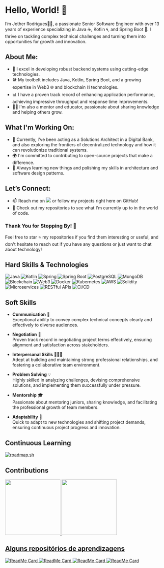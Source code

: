 <meta 
  http-equiv="Content-Security-Policy" 
  content="
    font-src 'self' data: github.githubassets.com *.githubassets.com https://www.githubstatus.com/; 
    img-src 'self' data: https://github-readme-linkedin-8688j7l4r-jether2011.vercel.app; 
    default-src 'self' https://github-readme-linkedin-8688j7l4r-jether2011.vercel.app"
/>

# Hello, World! 👋

I’m Jether Rodrigues🧑‍💻, a passionate Senior Software Engineer with over 13 years of experience specializing in Java ☕, Kotlin 🌀, and Spring Boot 🌱. I thrive on tackling complex technical challenges and turning them into opportunities for growth and innovation.

## About Me:
- 🚀 I excel in developing robust backend systems using cutting-edge technologies.
- 🛠️ My toolbelt includes Java, Kotlin, Spring Boot, and a growing expertise in Web3 🌐 and blockchain ⛓️ technologies.
- 📊 I have a proven track record of enhancing application performance, achieving impressive throughput and response time improvements.
- 👨‍🏫 I'm also a mentor and educator, passionate about sharing knowledge and helping others grow.

## What I'm Working On:
- 🔭 Currently, I've been acting as a Solutions Architect in a Digital Bank, and also exploring the frontiers of decentralized technology and how it can revolutionize traditional systems.
- 🌍 I'm committed to contributing to open-source projects that make a difference.
- 🌟 Always learning new things and polishing my skills in architecture and software design patterns.

## Let’s Connect:
- 📫 Reach me on [<img src="https://img.shields.io/badge/linkedin-%230077B5.svg?&style=for-the-badge&logo=linkedin&logoColor=white" />](https://br.linkedin.com/in/jetherodrigues) or follow my projects right here on GitHub!
- 💼 Check out my repositories to see what I'm currently up to in the world of code.

### Thank You for Stopping By! 🙏
Feel free to star ⭐ my repositories if you find them interesting or useful, and don't hesitate to reach out if you have any questions or just want to chat about technology!

## Hard Skills & Technologies
![Java](https://img.shields.io/badge/Java-ED8B00?style=for-the-badge&logo=java&logoColor=white)
![Kotlin](https://img.shields.io/badge/Kotlin-7F52FF?style=for-the-badge&logo=kotlin&logoColor=white)
![Spring](https://img.shields.io/badge/Spring-6DB33F?style=for-the-badge&logo=spring&logoColor=white) 
![Spring Boot](https://img.shields.io/badge/Spring_Boot-6DB33F?style=for-the-badge&logo=springboot&logoColor=white)
![PostgreSQL](https://img.shields.io/badge/PostgreSQL-316192?style=for-the-badge&logo=postgresql&logoColor=white)
![MongoDB](https://img.shields.io/badge/MongoDB-4EA94B?style=for-the-badge&logo=mongodb&logoColor=white)
![Blockchain](https://img.shields.io/badge/Blockchain-121D33?style=for-the-badge&logo=blockchain.com&logoColor=white)
![Web3](https://img.shields.io/badge/Web3-F16822?style=for-the-badge&logo=web3.js&logoColor=white)
![Docker](https://img.shields.io/badge/Docker-2496ED?style=for-the-badge&logo=docker&logoColor=white)
![Kubernetes](https://img.shields.io/badge/Kubernetes-326CE5?style=for-the-badge&logo=kubernetes&logoColor=white)
![AWS](https://img.shields.io/badge/AWS-232F3E?style=for-the-badge&logo=amazonaws&logoColor=white)
![Solidity](https://img.shields.io/badge/Solidity-363636?style=for-the-badge&logo=solidity&logoColor=white)
![Microservices](https://img.shields.io/badge/Microservices-007ACC?style=for-the-badge)
![RESTful APIs](https://img.shields.io/badge/RESTful_APIs-009688?style=for-the-badge)
![CI/CD](https://img.shields.io/badge/CI_CD-3C873A?style=for-the-badge&logo=gitlab&logoColor=white)

## Soft Skills

- **Communication** :speech_balloon:  
  Exceptional ability to convey complex technical concepts clearly and effectively to diverse audiences.

- **Negotiation** :handshake:  
  Proven track record in negotiating project terms effectively, ensuring alignment and satisfaction across stakeholders.

- **Interpersonal Skills** :people_holding_hands:  
  Adept at building and maintaining strong professional relationships, and fostering a collaborative team environment.

- **Problem Solving** :bulb:  
  Highly skilled in analyzing challenges, devising comprehensive solutions, and implementing them successfully under pressure.

- **Mentorship** :mortar_board:  
  Passionate about mentoring juniors, sharing knowledge, and facilitating the professional growth of team members.

- **Adaptability** :wrench:  
  Quick to adapt to new technologies and shifting project demands, ensuring continuous project progress and innovation.

## Continuous Learning

[![roadmap.sh](https://roadmap.sh/card/tall/646b47bdcb6301e67f880d04?variant=dark)](https://roadmap.sh)

## Contributions

<div>
  <a href="https://github.com/jether2011">
  <img height="180em" src="https://github-readme-stats.vercel.app/api/top-langs/?username=jether2011&layout=compact&langs_count=10&theme=dracula"/>
  <img height="180em" src="https://github-readme-stats.vercel.app/api?username=jether2011&show_icons=true&theme=dracula&include_all_commits=true&count_private=true"/>
</div>

## Alguns repositórios de aprendizagens
![ReadMe Card](https://github-readme-stats.vercel.app/api/pin/?username=jether2011&repo=kotlin-studies&theme=dracula)
![ReadMe Card](https://github-readme-stats.vercel.app/api/pin/?username=jether2011&repo=spring-testcontainers-demo&theme=dracula)
![ReadMe Card](https://github-readme-stats.vercel.app/api/pin/?username=jether2011&repo=iot-api&theme=dracula)
![ReadMe Card](https://github-readme-stats.vercel.app/api/pin/?username=jether2011&repo=spring-cloud-stream-examples&theme=dracula)

